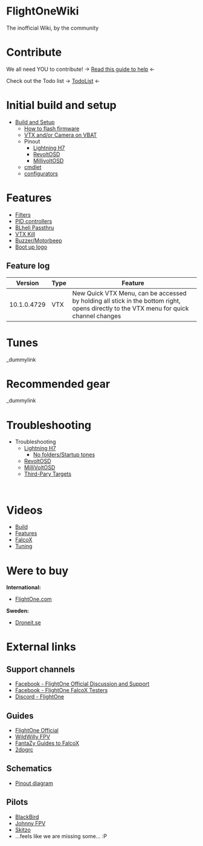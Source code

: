 # FlightOneWiki
The inofficial Wiki, by the community</br>

# Contribute
We all need YOU to contribute! -> <a href='/Contribute/Contribute.md'>Read this guide to help</a> <-

Check out the Todo list -> [TodoList](https://github.com/fl1wiki-mrteel/FlightOneWiki/blob/main/Contribute/Todolist.md) <-

# Initial build and setup

- [Build and Setup](https://github.com/fl1wiki-mrteel/FlightOneWiki/tree/main/InitialSetup)
    - [How to flash firmware](https://github.com/fl1wiki-mrteel/FlightOneWiki/blob/main/InitialSetup/FlashFirmware.md)
    - [VTX and/or Camera on VBAT](https://github.com/fl1wiki-mrteel/FlightOneWiki/blob/main/InitialSetup/VBAT.md)
    - Pinout
        - [Lightning H7](https://github.com/fl1wiki-mrteel/FlightOneWiki/blob/main/Flightcontrollers/Lightning%20H7/Pinout)
        - [RevoltOSD](https://github.com/fl1wiki-mrteel/FlightOneWiki/blob/main/Flightcontrollers/RevoltOSD/Pinout)
        - [MillivoltOSD](https://github.com/fl1wiki-mrteel/FlightOneWiki/blob/main/Flightcontrollers/MillivoltOSD/Pinout)
    - [cmdlet](https://github.com/fl1wiki-mrteel/FlightOneWiki/blob/main/CMDLETS)
    - [configurators](https://github.com/fl1wiki-mrteel/FlightOneWiki/blob/main/Configurator)

# Features

- [Filters](https://github.com/fl1wiki-mrteel/FlightOneWiki/tree/main/Features/Filters)
- [PID controllers](https://github.com/fl1wiki-mrteel/FlightOneWiki/tree/main/Features/PIDControllers)
- [BLheli Passthru](https://github.com/fl1wiki-mrteel/FlightOneWiki/tree/main/Features/BLHeli)
- [VTX Kill](https://github.com/fl1wiki-mrteel/FlightOneWiki/tree/main/Features/VTX)
- [Buzzer/Motorbeep](https://github.com/fl1wiki-mrteel/FlightOneWiki/tree/main/Features/Buzzer)
- [Boot up logo](https://github.com/fl1wiki-mrteel/FlightOneWiki/tree/main/Flightcontrollers/Lightning%20H7/Splash%20Screen)


## Feature log

Version | Type | Feature
------------ | ------------- | -------------
10.1.0.4729 | VTX | New Quick VTX Menu, can be accessed by holding all stick in the bottom right, opens directly to the VTX menu for quick channel changes

# Tunes
_dummylink

# Recommended gear
_dummylink

# Troubleshooting

- Troubleshooting
    - [Lightning H7](https://github.com/fl1wiki-mrteel/FlightOneWiki/tree/main/Flightcontrollers/Lightning%20H7/Troubleshooting)
        - [No folders/Startup tones](https://github.com/fl1wiki-mrteel/FlightOneWiki/tree/main/Flightcontrollers/Lightning%20H7/Troubleshooting#lightning-h7---no-folders-or-startup-tones)
    - [RevoltOSD](https://github.com/fl1wiki-mrteel/FlightOneWiki/tree/main/Flightcontrollers/RevoltOSD/Troubleshooting)
    - [MilliVoltOSD](https://github.com/fl1wiki-mrteel/FlightOneWiki/tree/main/Flightcontrollers/RevoltOSD/Troubleshooting)    
    - [Third-Pary Targets](https://github.com/fl1wiki-mrteel/FlightOneWiki/tree/main/Flightcontrollers/Third-Party%20Targets/Troubleshooting) 


</br>


# Videos
- [Build](https://github.com/fl1wiki-mrteel/FlightOneWiki/tree/main/Videos)
- [Features](https://github.com/fl1wiki-mrteel/FlightOneWiki/tree/main/Videos)
- [FalcoX](https://github.com/fl1wiki-mrteel/FlightOneWiki/tree/main/Videos)
- [Tuning](https://github.com/fl1wiki-mrteel/FlightOneWiki/tree/main/Videos)

# Were to buy

<b>International:</b>
- [FlightOne.com](https://shop.flightone.com/)

<b>Sweden:</b>
- [Droneit.se](https://droneit.se/sv/elektronik/flight-controller/flightone/flightone-lightning-h7-500mhz-flight-controller.html)


# External links

## Support channels
- [Facebook - FlightOne Official Discussion and Support](https://www.facebook.com/groups/flightone/)
- [Facebook - FlightOne FalcoX Testers](https://www.facebook.com/groups/falcox)
- [Discord - FlightOne](https://flightone.com/discord.php)


## Guides

- [FlightOne Official](https://www.youtube.com/channel/UCrDqXVdOO2dC420YMLuFwMw)
- [WildWilly FPV](https://www.youtube.com/channel/UCLgBijEbut0pl6uXmDAkgwg)
- [FantaZy Guides to FalcoX](https://fantazy.fr/falcox/)
- [2dogrc](https://www.youtube.com/channel/UCmFdgKg9qgjT6fC2u3smxvw)


## Schematics

- [Pinout diagram](https://flightone.com/pinouts.html)

## Pilots

- [BlackBird](https://www.youtube.com/channel/UCyXHYPT1RrzU6_skZaPchCg)
- [Johnny FPV](https://www.youtube.com/channel/UC7O8KgJdsE_e9op3vG-p2dg)
- [Skitzo](https://www.youtube.com/channel/UCTG9Xsuc5-0HV9UcaTeX1PQ)
- ...feels like we are missing some... :P


